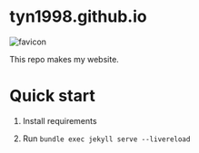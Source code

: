 # tyn1998.github.io

![favicon](./favicon.ico)

This repo makes my website. 

# Quick start

1. Install requirements

2. Run `bundle exec jekyll serve --livereload`
